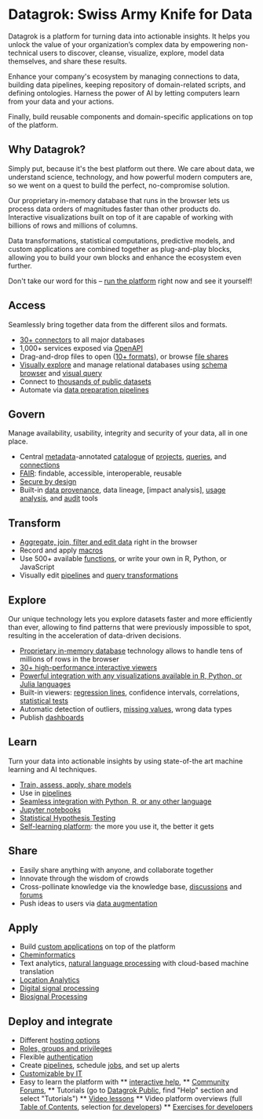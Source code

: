 <!-- TITLE: Datagrok -->
<!-- SUBTITLE: -->

# Datagrok: Swiss Army Knife for Data 

Datagrok is a platform for turning data into actionable insights. It helps you unlock the value of your organization’s complex data by empowering non-technical users to discover, cleanse, visualize, explore, model data themselves, and share these results.

Enhance your company's ecosystem by managing connections to data, building data pipelines, keeping repository of domain-related scripts, and defining ontologies. Harness the power of AI by letting computers learn from your data and your actions.

Finally, build reusable components and domain-specific applications on top of the platform.

## Why Datagrok?

Simply put, because it's the best platform out there. We care about data, we understand science, technology, and how powerful modern computers are, so we went on a quest to build the perfect, no-compromise solution.

Our proprietary in-memory database that runs in the browser lets us process data orders of magnitudes faster than other products do. Interactive visualizations built on top of it are capable of working with billions of rows and millions of columns.

Data transformations, statistical computations, predictive models, and custom applications are combined together as plug-and-play blocks, allowing you to build your own blocks and enhance the ecosystem even further.

Don't take our word for this – [run the platform](https://public.datagrok.ai/) right now and see it yourself! 

## Access

Seamlessly bring together data from the different silos and formats.

  * [30+ connectors](access/data-connection.md) to all major databases
  * 1,000+ services exposed via [OpenAPI](access/open-api.md)
  * Drag-and-drop files to open ([10+ formats](access/importing-data.md)), or browse [file shares](https://public.datagrok.ai/files)
  * [Visually explore](access/db-exploration.md) and manage relational databases using [schema browser](access/db-exploration.md#schema-browser) and [visual query](access/db-visual-query.md)
  * Connect to [thousands of public datasets](access/public-datasets.md)
  * Automate via [data preparation pipelines](access/data-pipeline.md)

## Govern

Manage availability, usability, integrity and security of your data, all in one place.

  * Central [metadata](discover/metadata.md)-annotated [catalogue](https://public.datagrok.ai/) of [projects](https://public.datagrok.ai/projects), [queries](https://public.datagrok.ai/queries), and [connections](https://public.datagrok.ai/connect)
  * [FAIR](discover/fair.md): findable, accessible, interoperable, reusable
  * [Secure by design](govern/security.md)
  * Built-in [data provenance](govern/data-provenance.md), data lineage, [impact analysis], [usage analysis](govern/usage-analysis.md), and [audit](govern/audit.md) tools

## Transform

  * [Aggregate, join, filter and edit data](transform/data-wrangling.md) right in the browser
  * Record and apply [macros](overview/navigation.md#recording-macros)
  * Use 500+ available [functions](overview/functions/function.md), or write your own in R, Python, or JavaScript
  * Visually edit [pipelines](transform/job-editor.md) and [query transformations](transform/recipe-editor.md)

## Explore

Our unique technology lets you explore datasets faster and more efficiently than ever, allowing to find patterns that were previously impossible to spot, resulting in the acceleration of data-driven decisions.

  * [Proprietary in-memory database](develop/performance.md) technology allows to handle tens of millions of rows in the browser
  * [30+ high-performance interactive viewers](visualize/viewers.md)
  * [Powerful integration with any visualizations available in R, Python, or Julia languages](visualize/viewers/scripting-viewer.md)
  * Built-in viewers: [regression lines](visualize/viewers/scatter-plot.md), confidence intervals, correlations, [statistical tests](learn/data-science.md)
  * Automatic detection of outliers, [missing values](transform/missing-values-imputation.md), wrong data types
  * Publish [dashboards](overview/dashboard.md)

## Learn

Turn your data into actionable insights by using state-of-the art machine learning and AI techniques.
 
  * [Train, assess, apply, share models](learn/predictive-modeling.md)
  * Use in [pipelines](transform/job-editor.md)
  * [Seamless integration with Python, R, or any other language](compute/scripting.md)
  * [Jupyter notebooks](develop/jupyter-notebook.md)
  * [Statistical Hypothesis Testing](learn/data-science.md)
  * [Self-learning platform](learn/self-learning-platform.md): the more you use it, the better it gets

## Share

  * Easily share anything with anyone, and collaborate together
  * Innovate through the wisdom of crowds
  * Cross-pollinate knowledge via the knowledge base, [discussions](collaborate/chat.md) and [forums](collaborate/forum.md) 
  * Push ideas to users via [data augmentation](discover/data-augmentation.md)

## Apply

  * Build [custom applications](develop/applications.md) on top of the platform
  * [Cheminformatics](domains/chem/cheminformatics.md)
  * Text analytics, [natural language processing](https://github.com/datagrok-ai/public/tree/master/packages/NLP) with cloud-based machine translation
  * [Location Analytics](https://github.com/datagrok-ai/public/tree/master/packages/Leaflet)
  * [Digital signal processing](https://github.com/datagrok-ai/public/tree/master/packages/DSP)
  * [Biosignal Processing](https://github.com/datagrok-ai/public/tree/master/packages/BioSignals)

## Deploy and integrate

  * Different [hosting options](develop/admin/hosting-options.md)
  * [Roles, groups and privileges](govern/security.md)
  * Flexible [authentication](govern/authentication.md)
  * Create [pipelines](transform/job-editor.md), schedule [jobs](access/data-job.md), and set up alerts
  * [Customizable by IT](develop/admin/it-customizations.md)
  * Easy to learn the platform with
  ** [interactive help](overview/navigation.md#help),
  ** [Community Forums](https://community.datagrok.ai/),
  ** Tutorials (go to [Datagrok Public](https://public.datagrok.ai/), find "Help" section and select "Tutorials")
  ** [Video lessons](video-lessons.md)
  ** Video platform overviews (full [Table of Contents](video-contents.md), selection [for developers](develop/getting-started.md#datagrok-video-walkthrough))
  ** [Exercises for developers](develop/exercises.md)